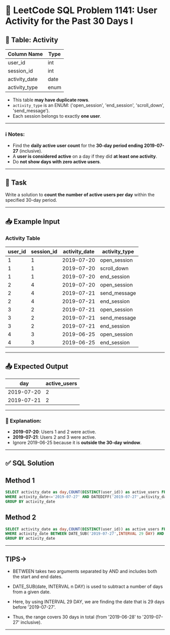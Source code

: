 # 👤 LeetCode SQL Problem 1141: User Activity for the Past 30 Days I

## 🧾 Table: Activity

| Column Name   | Type    |
|---------------|---------|
| user_id       | int     |
| session_id    | int     |
| activity_date | date    |
| activity_type | enum    |

- This table **may have duplicate rows**.
- `activity_type` is an ENUM: ('open_session', 'end_session', 'scroll_down', 'send_message').
- Each session belongs to exactly **one user**.

---

### ℹ️ Notes:
- Find the **daily active user count** for the **30-day period ending 2019-07-27** (inclusive).
- A **user is considered active** on a day if they did **at least one activity**.
- Do **not show days with zero active users**.

---

## 🎯 Task

Write a solution to **count the number of active users per day** within the specified 30-day period.

---

## 📥 Example Input

### Activity Table

| user_id | session_id | activity_date | activity_type |
|---------|------------|---------------|---------------|
| 1       | 1          | 2019-07-20     | open_session  |
| 1       | 1          | 2019-07-20     | scroll_down   |
| 1       | 1          | 2019-07-20     | end_session   |
| 2       | 4          | 2019-07-20     | open_session  |
| 2       | 4          | 2019-07-21     | send_message  |
| 2       | 4          | 2019-07-21     | end_session   |
| 3       | 2          | 2019-07-21     | open_session  |
| 3       | 2          | 2019-07-21     | send_message  |
| 3       | 2          | 2019-07-21     | end_session   |
| 4       | 3          | 2019-06-25     | open_session  |
| 4       | 3          | 2019-06-25     | end_session   |

---

## 📤 Expected Output

| day        | active_users |
|------------|--------------|
| 2019-07-20 | 2            |
| 2019-07-21 | 2            |

---

### 🧠 Explanation:
- **2019-07-20**: Users 1 and 2 were active.
- **2019-07-21**: Users 2 and 3 were active.
- Ignore 2019-06-25 because it is **outside the 30-day window**.

---

## ✅ SQL Solution
## Method 1
```sql
SELECT activity_date as day,COUNT(DISTINCT(user_id)) as active_users FROM Activity
WHERE activity_date<='2019-07-27' AND DATEDIFF('2019-07-27',activity_date)<30
GROUP BY activity_date
```
## Method 2
```sql
SELECT activity_date as day,COUNT(DISTINCT(user_id)) as active_users FROM Activity
WHERE activity_date BETWEEN DATE_SUB('2019-07-27',INTERVAL 29 DAY) AND '2019-07-27'
GROUP BY activity_date
```

---
## TIPS->
- BETWEEN takes two arguments separated by AND and includes both the start and end dates.

- DATE_SUB(date, INTERVAL n DAY) is used to subtract a number of days from a given date.

- Here, by using INTERVAL 29 DAY, we are finding the date that is 29 days before '2019-07-27'.
- Thus, the range covers 30 days in total (from '2019-06-28' to '2019-07-27' inclusive). 
---
